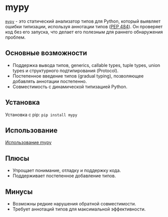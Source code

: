 # mypy

[`mypy`](https://mypy.readthedocs.io/en/stable/) - это статический анализатор типов для Python, который выявляет ошибки типизации, используя аннотации типов ([PEP 484]((https://peps.python.org/pep-0484/))). Он проверяет код без его запуска, что делает его полезным для раннего обнаружения проблем.

## Основные возможности
- Поддержка вывода типов, generics, callable types, tuple types, union types и структурного подтипирования (Protocol).
- Постепенное введение типов (gradual typing), позволяющее добавлять аннотации постепенно.
- Совместимость с динамической типизацией Python.

## Установка
Установка с pip: `pip install mypy`

## Использование
[Использование mypy](../examples/mypy/short.txt)

## Плюсы
- Упрощает понимание, отладку и поддержку кода.
- Поддерживает постепенное добавление типов.

## Минусы
- Возможны редкие нарушения обратной совместимости.
- Требует аннотаций типов для максимальной эффективности.